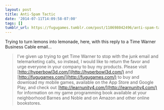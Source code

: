 ```yaml
---
layout: post
title: Anti-Spam Tactic
date: '2014-07-11T14:09:58-07:00'
tags: []
tumblr_url: https://fugugames.tumblr.com/post/110698042496/anti-spam-tactic
---
```

Trying to turn lemons into lemonade, here, with this reply to a Time Warner Business Cable email…

> I’ve given up trying to get Time Warner to stop with the junk email and telemarketing calls, so instead, I would like to return the favor and urge everyone in your company to buy my products. Please visit [http://hyperbowl3d.com/](http://hyperbowl3d.com/) and [http://fugugames.com/](http://fugugames.com/) to buy and download my mobile games, available on the App Store and Google Play, and check out [http://learnunity4.com/](http://learnunity4.com/) for information on my game programming book available at your neighborhood Barnes and Noble and on Amazon and other online bookstores.

